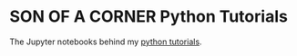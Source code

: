 # SON OF A CORNER Python Tutorials

The Jupyter notebooks behind my [python tutorials](https://www.sonofacorner.com/tag/tutorials/).

